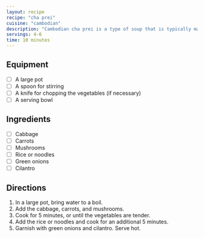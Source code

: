 ```yaml
---
layout: recipe
recipe: "cha prei"
cuisine: "cambodian"
description: "Cambodian cha prei is a type of soup that is typically made with a variety of vegetables, including cabbage, carrots, and mushrooms. It is often served with rice or noodles and can be garnished with green onions and cilantro."
servings: 4-6
time: 10 minutes
---
```


## Equipment
- [ ] A large pot
- [ ] A spoon for stirring
- [ ] A knife for chopping the vegetables (if necessary)
- [ ] A serving bowl

## Ingredients
- [ ] Cabbage
- [ ] Carrots
- [ ] Mushrooms
- [ ] Rice or noodles
- [ ] Green onions
- [ ] Cilantro

## Directions
1. In a large pot, bring water to a boil.
2. Add the cabbage, carrots, and mushrooms.
3. Cook for 5 minutes, or until the vegetables are tender.
4. Add the rice or noodles and cook for an additional 5 minutes.
5. Garnish with green onions and cilantro. Serve hot.
